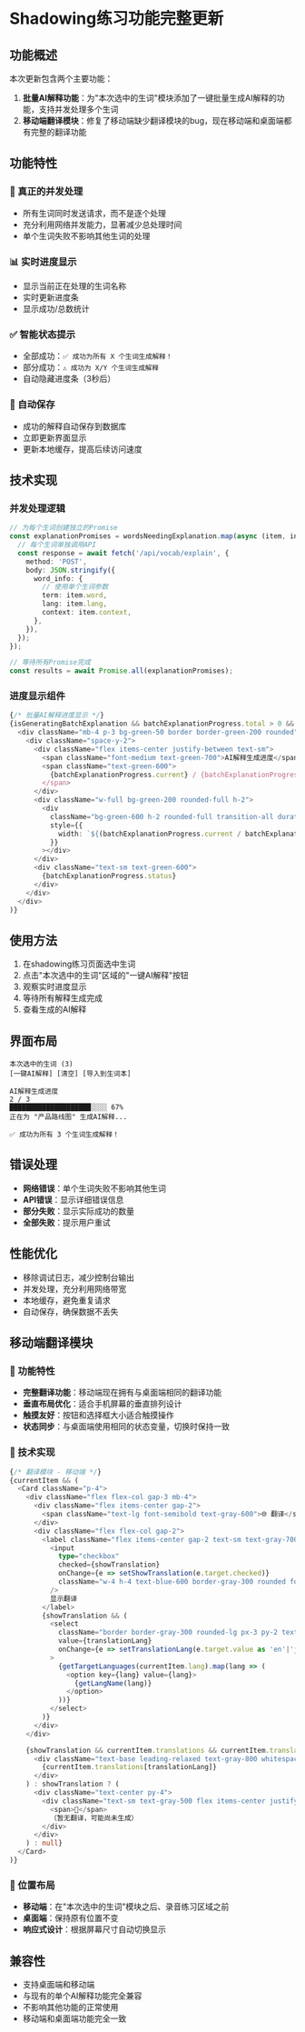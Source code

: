 # Shadowing练习功能完整更新

## 功能概述

本次更新包含两个主要功能：

1. **批量AI解释功能**：为"本次选中的生词"模块添加了一键批量生成AI解释的功能，支持并发处理多个生词
2. **移动端翻译模块**：修复了移动端缺少翻译模块的bug，现在移动端和桌面端都有完整的翻译功能

## 功能特性

### 🚀 真正的并发处理

- 所有生词同时发送请求，而不是逐个处理
- 充分利用网络并发能力，显著减少总处理时间
- 单个生词失败不影响其他生词的处理

### 📊 实时进度显示

- 显示当前正在处理的生词名称
- 实时更新进度条
- 显示成功/总数统计

### ✅ 智能状态提示

- 全部成功：`✅ 成功为所有 X 个生词生成解释！`
- 部分成功：`⚠️ 成功为 X/Y 个生词生成解释`
- 自动隐藏进度条（3秒后）

### 🔄 自动保存

- 成功的解释自动保存到数据库
- 立即更新界面显示
- 更新本地缓存，提高后续访问速度

## 技术实现

### 并发处理逻辑

```typescript
// 为每个生词创建独立的Promise
const explanationPromises = wordsNeedingExplanation.map(async (item, index) => {
  // 每个生词单独调用API
  const response = await fetch('/api/vocab/explain', {
    method: 'POST',
    body: JSON.stringify({
      word_info: {
        // 使用单个生词参数
        term: item.word,
        lang: item.lang,
        context: item.context,
      },
    }),
  });
});

// 等待所有Promise完成
const results = await Promise.all(explanationPromises);
```

### 进度显示组件

```typescript
{/* 批量AI解释进度显示 */}
{isGeneratingBatchExplanation && batchExplanationProgress.total > 0 && (
  <div className="mb-4 p-3 bg-green-50 border border-green-200 rounded">
    <div className="space-y-2">
      <div className="flex items-center justify-between text-sm">
        <span className="font-medium text-green-700">AI解释生成进度</span>
        <span className="text-green-600">
          {batchExplanationProgress.current} / {batchExplanationProgress.total}
        </span>
      </div>
      <div className="w-full bg-green-200 rounded-full h-2">
        <div
          className="bg-green-600 h-2 rounded-full transition-all duration-300"
          style={{
            width: `${(batchExplanationProgress.current / batchExplanationProgress.total) * 100}%`
          }}
        ></div>
      </div>
      <div className="text-sm text-green-600">
        {batchExplanationProgress.status}
      </div>
    </div>
  </div>
)}
```

## 使用方法

1. 在shadowing练习页面选中生词
2. 点击"本次选中的生词"区域的"一键AI解释"按钮
3. 观察实时进度显示
4. 等待所有解释生成完成
5. 查看生成的AI解释

## 界面布局

```
本次选中的生词 (3)
[一键AI解释] [清空] [导入到生词本]

AI解释生成进度
2 / 3
████████████████████░░░░ 67%
正在为 "产品路线图" 生成AI解释...

✅ 成功为所有 3 个生词生成解释！
```

## 错误处理

- **网络错误**：单个生词失败不影响其他生词
- **API错误**：显示详细错误信息
- **部分失败**：显示实际成功的数量
- **全部失败**：提示用户重试

## 性能优化

- 移除调试日志，减少控制台输出
- 并发处理，充分利用网络带宽
- 本地缓存，避免重复请求
- 自动保存，确保数据不丢失

## 移动端翻译模块

### 📱 功能特性

- **完整翻译功能**：移动端现在拥有与桌面端相同的翻译功能
- **垂直布局优化**：适合手机屏幕的垂直排列设计
- **触摸友好**：按钮和选择框大小适合触摸操作
- **状态同步**：与桌面端使用相同的状态变量，切换时保持一致

### 🔧 技术实现

```typescript
{/* 翻译模块 - 移动端 */}
{currentItem && (
  <Card className="p-4">
    <div className="flex flex-col gap-3 mb-4">
      <div className="flex items-center gap-2">
        <span className="text-lg font-semibold text-gray-600">🌐 翻译</span>
      </div>
      <div className="flex flex-col gap-2">
        <label className="flex items-center gap-2 text-sm text-gray-700 cursor-pointer">
          <input
            type="checkbox"
            checked={showTranslation}
            onChange={e => setShowTranslation(e.target.checked)}
            className="w-4 h-4 text-blue-600 border-gray-300 rounded focus:ring-blue-500"
          />
          显示翻译
        </label>
        {showTranslation && (
          <select
            className="border border-gray-300 rounded-lg px-3 py-2 text-sm w-full bg-white focus:ring-2 focus:ring-blue-500 focus:border-blue-500"
            value={translationLang}
            onChange={e => setTranslationLang(e.target.value as 'en'|'ja'|'zh')}
          >
            {getTargetLanguages(currentItem.lang).map(lang => (
              <option key={lang} value={lang}>
                {getLangName(lang)}
              </option>
            ))}
          </select>
        )}
      </div>
    </div>

    {showTranslation && currentItem.translations && currentItem.translations[translationLang] ? (
      <div className="text-base leading-relaxed text-gray-800 whitespace-pre-wrap break-words">
        {currentItem.translations[translationLang]}
      </div>
    ) : showTranslation ? (
      <div className="text-center py-4">
        <div className="text-sm text-gray-500 flex items-center justify-center gap-2">
          <span>📝</span>
          （暂无翻译，可能尚未生成）
        </div>
      </div>
    ) : null}
  </Card>
)}
```

### 📍 位置布局

- **移动端**：在"本次选中的生词"模块之后、录音练习区域之前
- **桌面端**：保持原有位置不变
- **响应式设计**：根据屏幕尺寸自动切换显示

## 兼容性

- 支持桌面端和移动端
- 与现有的单个AI解释功能完全兼容
- 不影响其他功能的正常使用
- 移动端和桌面端功能完全一致
